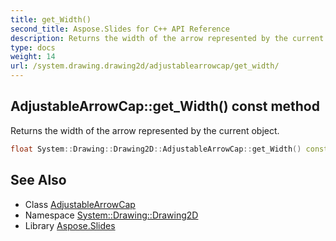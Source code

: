 ```yaml
---
title: get_Width()
second_title: Aspose.Slides for C++ API Reference
description: Returns the width of the arrow represented by the current object.
type: docs
weight: 14
url: /system.drawing.drawing2d/adjustablearrowcap/get_width/
---
```

## AdjustableArrowCap::get_Width() const method


Returns the width of the arrow represented by the current object.

```cpp
float System::Drawing::Drawing2D::AdjustableArrowCap::get_Width() const
```

## See Also

* Class [AdjustableArrowCap](../)
* Namespace [System::Drawing::Drawing2D](../../)
* Library [Aspose.Slides](../../../)